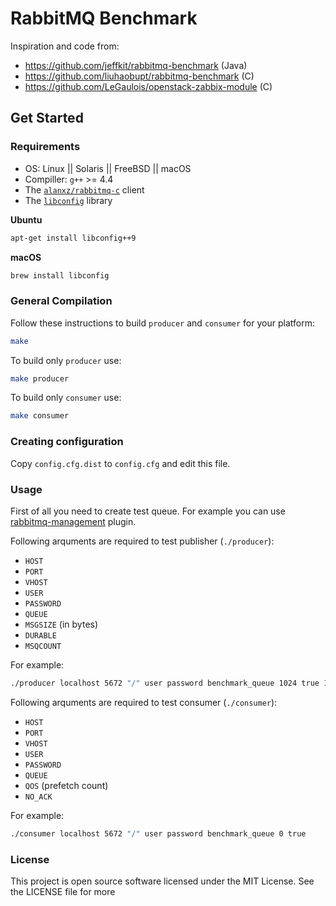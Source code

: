 # RabbitMQ Benchmark

Inspiration and code from:

* https://github.com/jeffkit/rabbitmq-benchmark (Java)
* https://github.com/liuhaobupt/rabbitmq-benchmark (C)
* https://github.com/LeGaulois/openstack-zabbix-module (C)

## Get Started

### Requirements

* OS: Linux || Solaris || FreeBSD || macOS
* Compiller: `g++` >= 4.4
* The [`alanxz/rabbitmq-c`](https://github.com/alanxz/rabbitmq-c) client
* The [`libconfig`](http://www.hyperrealm.com/libconfig) library

**Ubuntu**

```bash
apt-get install libconfig++9
```

**macOS**

```bash
brew install libconfig
```

### General Compilation

Follow these instructions to build `producer` and `consumer` for your platform:

```bash
make
```

To build only `producer` use:

```bash
make producer
```

To build only `consumer` use:

```bash
make consumer
```

### Creating configuration

Copy `config.cfg.dist` to `config.cfg` and edit this file.

### Usage

First of all you need to create test queue. For example you can use [rabbitmq-management](https://www.rabbitmq.com/management.html) plugin.

Following arquments are required to test publisher (`./producer`):

* `HOST`
* `PORT`
* `VHOST`
* `USER`
* `PASSWORD`
* `QUEUE`
* `MSGSIZE` (in bytes)
* `DURABLE`
* `MSQCOUNT`

For example:

```bash
./producer localhost 5672 "/" user password benchmark_queue 1024 true 100000
```

Following arquments are required to test consumer (`./consumer`):

* `HOST`
* `PORT`
* `VHOST`
* `USER`
* `PASSWORD`
* `QUEUE`
* `QOS` (prefetch count)
* `NO_ACK`

For example:

```bash
./consumer localhost 5672 "/" user password benchmark_queue 0 true
```

### License

This project is open source software licensed under the MIT License. See the LICENSE file for more
